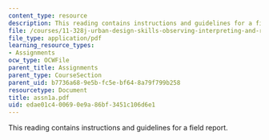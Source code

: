 ```yaml
---
content_type: resource
description: This reading contains instructions and guidelines for a field report.
file: /courses/11-328j-urban-design-skills-observing-interpreting-and-representing-the-city-fall-2004/edae01c400690e9a86bf3451c106d6e1_assn1a.pdf
file_type: application/pdf
learning_resource_types:
- Assignments
ocw_type: OCWFile
parent_title: Assignments
parent_type: CourseSection
parent_uid: b7736a68-9e5b-fc5e-bf64-8a79f799b258
resourcetype: Document
title: assn1a.pdf
uid: edae01c4-0069-0e9a-86bf-3451c106d6e1
---
```

This reading contains instructions and guidelines for a field report.

